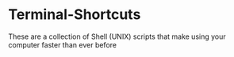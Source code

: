 # Terminal-Shortcuts
These are a collection of Shell (UNIX) scripts that make using your computer faster than ever before
